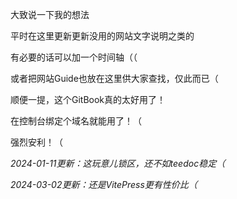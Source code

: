 大致说一下我的想法

平时在这里更新更新没用的网站文字说明之类的

有必要的话可以加一个时间轴（（

或者把网站Guide也放在这里供大家查找，仅此而已（

顺便一提，这个GitBook真的太好用了！

在控制台绑定个域名就能用了！（

强烈安利！（




*2024-01-11更新：这玩意儿锁区，还不如teedoc稳定（*

*2024-03-02更新：还是VitePress更有性价比（*
